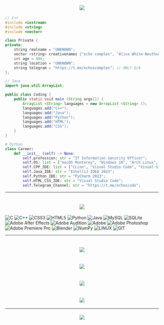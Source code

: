 <h1 align=center><img src="https://readme-typing-svg.herokuapp.com?font=Fira+Code&size=30&pause=1000&color=51A3F7&center=true&vCenter=true&width=435&lines=welcome+to+my+profile"></h1>

```C++
// С++
#include <iostream>
#include <string>
#include <vector>

class Private {
private:
    string realname = "UNKNOWN";
    vector <string> creativenames {"echo complex", "Alice White-Nouthsorth"};
    int age = 404;
    string location = "UNKNOWN";
    string telegram = "https://t.me/echoscomplex"; // ONLY Q/A
};
```

```Java
// Java
import java.util.ArrayList;

public class Coding {
    public static void main (String args[]) {
        ArrayList <String> languages = new ArrayList <String> ();
        languages.add("C++");
        languages.add("Java");
        languages.add("Python");
        languages.add("HTML");
        languages.add("CSS");
    }
}
```

```Python
# Python
class Career:
    def __init__ (self) -> None:
        self.profession: str = "IT Information Security Officer";
        self.OS: list = ["macOS Monterey", "Windows 10", "Arch Linux", "Kali Linux"];
        self.CPP_IDE: list = ["CLion", "Visual Studio Code", "Visual Studio"];
        self.Java_IDE: str = "IntelliJ IDEA 2023";
        self.Python_IDE: str = "PyCharm 2023";
        self.HTML_CSS_IDE: str = "Visual Studio Code";
        self.Telegram_Channel: str = "https://t.me/echoscode";
```

---

<h1 align=center><img src="https://readme-typing-svg.herokuapp.com?font=Fira+Code&size=30&pause=1000&color=51A3F7&center=true&vCenter=true&width=435&lines=tech+stack"></h1>

![C](https://img.shields.io/badge/c-%2300599C.svg?style=for-the-badge&logo=c&logoColor=white) ![C++](https://img.shields.io/badge/c++-%2300599C.svg?style=for-the-badge&logo=c%2B%2B&logoColor=white) ![CSS3](https://img.shields.io/badge/css3-%231572B6.svg?style=for-the-badge&logo=css3&logoColor=white) ![HTML5](https://img.shields.io/badge/html5-%23E34F26.svg?style=for-the-badge&logo=html5&logoColor=white) ![Python](https://img.shields.io/badge/python-3670A0?style=for-the-badge&logo=python&logoColor=ffdd54) ![Java](https://img.shields.io/badge/java-%23ED8B00.svg?style=for-the-badge&logo=openjdk&logoColor=white) ![MySQL](https://img.shields.io/badge/mysql-%2300000f.svg?style=for-the-badge&logo=mysql&logoColor=white) ![SQLite](https://img.shields.io/badge/sqlite-%2307405e.svg?style=for-the-badge&logo=sqlite&logoColor=white) ![Adobe After Effects](https://img.shields.io/badge/Adobe%20After%20Effects-9999FF.svg?style=for-the-badge&logo=Adobe%20After%20Effects&logoColor=white) ![Adobe Audition](https://img.shields.io/badge/Adobe%20Audition-9999FF.svg?style=for-the-badge&logo=Adobe%20Audition&logoColor=white) ![Adobe](https://img.shields.io/badge/adobe-%23FF0000.svg?style=for-the-badge&logo=adobe&logoColor=white) ![Adobe Photoshop](https://img.shields.io/badge/adobe%20photoshop-%2331A8FF.svg?style=for-the-badge&logo=adobe%20photoshop&logoColor=white) ![Adobe Premiere Pro](https://img.shields.io/badge/Adobe%20Premiere%20Pro-9999FF.svg?style=for-the-badge&logo=Adobe%20Premiere%20Pro&logoColor=white) ![Blender](https://img.shields.io/badge/blender-%23F5792A.svg?style=for-the-badge&logo=blender&logoColor=white) ![NumPy](https://img.shields.io/badge/numpy-%23013243.svg?style=for-the-badge&logo=numpy&logoColor=white) ![LINUX](https://img.shields.io/badge/Linux-FCC624?style=for-the-badge&logo=linux&logoColor=black) ![GIT](https://img.shields.io/badge/Git-fc6d26?style=for-the-badge&logo=git&logoColor=white)

---

<h1 align=center><img src="https://readme-typing-svg.herokuapp.com?font=Fira+Code&size=30&pause=1000&color=51A3F7&center=true&vCenter=true&width=435&lines=github+stats"></h1>
<h1 align=center><img src="https://github-readme-stats.vercel.app/api?username=echocomplex&theme=react&hide_border=false&include_all_commits=false&count_private=false"></h1>
<h1 align=center><img src="https://github-readme-streak-stats.herokuapp.com/?user=echocomplex&theme=react&hide_border=false"></h1>
<h1 align=center><img src="https://github-readme-stats.vercel.app/api/top-langs/?username=echocomplex&theme=react&hide_border=false&include_all_commits=false&count_private=false&layout=compact"></h1>

---

<h5 align=center><img src="https://readme-typing-svg.herokuapp.com?font=Fira+Code&size=30&pause=1000&color=51A3F7&center=true&vCenter=true&width=435&lines=recent+projects"></h5>

